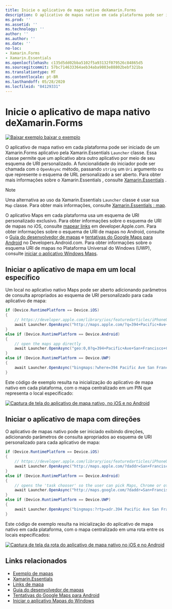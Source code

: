 ```yaml
---
title: Inicie o aplicativo de mapa nativo deXamarin.Forms
description: O aplicativo de mapas nativo em cada plataforma pode ser iniciado de um Xamarin.Forms aplicativo pela Xamarin.Essentials classe do iniciador.
ms.prod: ''
ms.assetid: ''
ms.technology: ''
author: ''
ms.author: ''
ms.date: ''
no-loc:
- Xamarin.Forms
- Xamarin.Essentials
ms.openlocfilehash: c135d5dd02bba5102f5a93132f079526c84865d5
ms.sourcegitcommit: 57bc714633364aeb34aba9803e88802bebf321ba
ms.translationtype: MT
ms.contentlocale: pt-BR
ms.lasthandoff: 05/28/2020
ms.locfileid: "84129331"
---
```

# <a name="launch-the-native-map-app-from-xamarinforms"></a>Inicie o aplicativo de mapa nativo deXamarin.Forms

[![Baixar exemplo ](~/media/shared/download.png) baixar o exemplo](https://docs.microsoft.com/samples/xamarin/xamarin-forms-samples/workingwithmaps)

O aplicativo de mapa nativo em cada plataforma pode ser iniciado de um Xamarin.Forms aplicativo pela Xamarin.Essentials `Launcher` classe. Essa classe permite que um aplicativo abra outro aplicativo por meio de seu esquema de URI personalizado. A funcionalidade do iniciador pode ser chamada com o `OpenAsync` método, passando `string` um `Uri` argumento ou que represente o esquema de URL personalizado a ser aberto. Para obter mais informações sobre o Xamarin.Essentials , consulte [Xamarin.Essentials](~/essentials/index.md?context=xamarin/xamarin-forms) .

> [!NOTE]
> Uma alternativa ao uso da Xamarin.Essentials `Launcher` classe é usar sua `Map` classe. Para obter mais informações, consulte [ Xamarin.Essentials : map](~/essentials/maps.md?context=xamarin/xamarin-forms).

O aplicativo Maps em cada plataforma usa um esquema de URI personalizado exclusivo. Para obter informações sobre o esquema de URI de mapas no iOS, consulte [mapear links](https://developer.apple.com/library/archive/featuredarticles/iPhoneURLScheme_Reference/MapLinks/MapLinks.html) em developer.Apple.com. Para obter informações sobre o esquema de URI de mapas no Android, consulte o [Guia do desenvolvedor de mapas](https://developer.android.com/guide/components/intents-common.html#Maps) e [tentativas do Google Maps para Android](https://developers.google.com/maps/documentation/urls/android-intents) no Developers.Android.com. Para obter informações sobre o esquema URI de mapas no Plataforma Universal do Windows (UWP), consulte [iniciar o aplicativo Windows Maps](/windows/uwp/launch-resume/launch-maps-app).

## <a name="launch-the-map-app-at-a-specific-location"></a>Iniciar o aplicativo de mapa em um local específico

Um local no aplicativo nativo Maps pode ser aberto adicionando parâmetros de consulta apropriados ao esquema de URI personalizado para cada aplicativo de mapa:

```csharp
if (Device.RuntimePlatform == Device.iOS)
{
    // https://developer.apple.com/library/ios/featuredarticles/iPhoneURLScheme_Reference/MapLinks/MapLinks.html
    await Launcher.OpenAsync("http://maps.apple.com/?q=394+Pacific+Ave+San+Francisco+CA");
}
else if (Device.RuntimePlatform == Device.Android)
{
    // open the maps app directly
    await Launcher.OpenAsync("geo:0,0?q=394+Pacific+Ave+San+Francisco+CA");
}
else if (Device.RuntimePlatform == Device.UWP)
{
    await Launcher.OpenAsync("bingmaps:?where=394 Pacific Ave San Francisco CA");
}
```

Este código de exemplo resulta na inicialização do aplicativo de mapa nativo em cada plataforma, com o mapa centralizado em um PIN que representa o local especificado:

[![Captura de tela do aplicativo de mapa nativo, no iOS e no Android](native-map-app-images/location.png "Aplicativo de mapa nativo")](native-map-app-images/location-large.png#lightbox "Aplicativo de mapa nativo")

## <a name="launch-the-map-app-with-directions"></a>Iniciar o aplicativo de mapa com direções

O aplicativo de mapas nativo pode ser iniciado exibindo direções, adicionando parâmetros de consulta apropriados ao esquema de URI personalizado para cada aplicativo de mapa:

```csharp
if (Device.RuntimePlatform == Device.iOS)
{
    // https://developer.apple.com/library/ios/featuredarticles/iPhoneURLScheme_Reference/MapLinks/MapLinks.html
    await Launcher.OpenAsync("http://maps.apple.com/?daddr=San+Francisco,+CA&saddr=cupertino");
}
else if (Device.RuntimePlatform == Device.Android)
{
    // opens the 'task chooser' so the user can pick Maps, Chrome or other mapping app
    await Launcher.OpenAsync("http://maps.google.com/?daddr=San+Francisco,+CA&saddr=Mountain+View");
}
else if (Device.RuntimePlatform == Device.UWP)
{
    await Launcher.OpenAsync("bingmaps:?rtp=adr.394 Pacific Ave San Francisco CA~adr.One Microsoft Way Redmond WA 98052");
}
```

Este código de exemplo resulta na inicialização do aplicativo de mapa nativo em cada plataforma, com o mapa centralizado em uma rota entre os locais especificados:

[![Captura de tela da rota do aplicativo de mapa nativo no iOS e no Android](native-map-app-images/directions.png "Direções do aplicativo de mapa nativo")](native-map-app-images/directions-large.png#lightbox "Direções do aplicativo de mapa nativo")

## <a name="related-links"></a>Links relacionados

- [Exemplo de mapas](https://docs.microsoft.com/samples/xamarin/xamarin-forms-samples/workingwithmaps)
- [Xamarin.Essentials](~/essentials/index.md?context=xamarin/xamarin-forms)
- [Links de mapa](https://developer.apple.com/library/archive/featuredarticles/iPhoneURLScheme_Reference/MapLinks/MapLinks.html)
- [Guia do desenvolvedor de mapas](https://developer.android.com/guide/components/intents-common.html#Maps)
- [Tentativas do Google Maps para Android](https://developers.google.com/maps/documentation/)
- [Iniciar o aplicativo Mapas do Windows](/windows/uwp/launch-resume/launch-maps-app)
